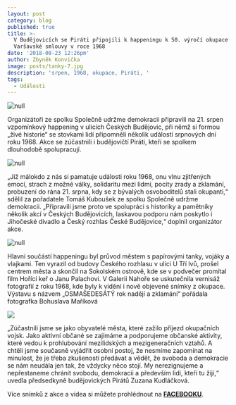 ```yaml
---
layout: post
category: blog
published: true
title: >-
  V Budějovicích se Piráti připojili k happeningu k 50. výročí okupace vojsky
  Varšavské smlouvy v roce 1968
date: '2018-08-23 12:26pm'
author: Zbyněk Konvička
image: posts/tanky-7.jpg
description: 'srpen, 1968, okupace, Piráti, '
tags:
  - Události
---
```

![null](posts/tanky-1.jpg)

Organizátoři ze spolku Společně udržme demokracii připravili na 21. srpen vzpomínkový happening v ulicích Českých Budějovic, při němž si formou „živé historie“ se stovkami lidí připomněli několik událostí srpnových dní roku 1968. Akce se zúčastnili i budějovičtí Piráti, kteří se spolkem dlouhodobě spolupracují.

![null](posts/tanky-6.jpg)

„Již málokdo z nás si pamatuje události roku 1968, onu vlnu zjitřených emocí, strach z možné války, solidaritu mezi lidmi, pocity zrady a zklamání, probuzení do rána 21. srpna, kdy se z bývalých osvoboditelů stali okupanti,“ sdělil za pořadatele Tomáš Kuboušek ze spolku Společně udržme demokracii. „Připravili jsme proto ve spolupráci s historiky a pamětníky několik akcí v Českých Budějovicích, laskavou podporu nám poskytlo i Jihočeské divadlo a Český rozhlas České Budějovice,“ doplnil organizátor akce.

![null](posts/tanky-2.jpg)

Hlavní součástí happeningu byl průvod městem s papírovými tanky, vojáky a vlajkami. Ten vyrazil od budovy Českého rozhlasu v ulici U Tří lvů, prošel centrem města a skončil na Sokolském ostrově, kde se v podvečer promítal film Hořící keř o Janu Palachovi. V Galerii Nahoře se uskutečnila vernisáž fotografií z roku 1968, kde byly k vidění i nově objevené snímky z okupace. Výstavu s názvem „OSMAŠEDESÁTÝ rok nadějí a zklamání“ pořádala fotografka Bohuslava Maříková

![](posts/obr.jpg)

„Zúčastnili jsme se jako obyvatelé města, které zažilo příjezd okupačních vojsk. Jako aktivní občané se zajímáme a podporujeme občanské aktivity, které vedou k prohlubování mezilidských a mezigeneračních vztahů. A chtěli jsme současně vyjádřit osobní postoj, že nesmíme zapomínat na minulost, že je třeba zkušenosti předávat a vědět, že svoboda a demokracie se nám neudála jen tak, že vždycky něco stojí. My nerezignujeme a nepřestaneme chránit svobodu, demokracii a především lidi, kteří tu žijí,“ uvedla předsedkyně budějovických Pirátů Zuzana Kudláčková.

Více snímků z akce a videa si můžete prohlédnout na [**FACEBOOKU**](https://www.facebook.com/events/1908271072807049/).
